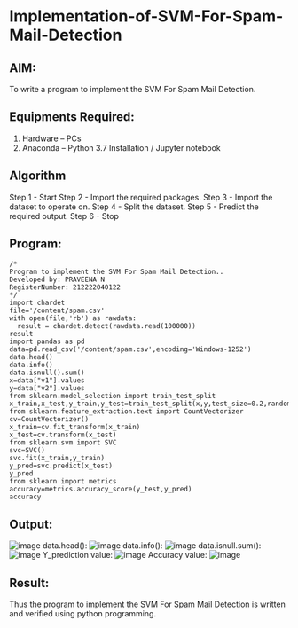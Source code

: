 # Implementation-of-SVM-For-Spam-Mail-Detection

## AIM:
To write a program to implement the SVM For Spam Mail Detection.

## Equipments Required:
1. Hardware – PCs
2. Anaconda – Python 3.7 Installation / Jupyter notebook

## Algorithm
Step 1 - Start 
Step 2 - Import the required packages.
Step 3 - Import the dataset to operate on.
Step 4 - Split the dataset.
Step 5 - Predict the required output.
Step 6 - Stop

## Program:
```
/*
Program to implement the SVM For Spam Mail Detection..
Developed by: PRAVEENA N
RegisterNumber: 212222040122
*/
import chardet
file='/content/spam.csv'
with open(file,'rb') as rawdata:
  result = chardet.detect(rawdata.read(100000))
result
import pandas as pd
data=pd.read_csv('/content/spam.csv',encoding='Windows-1252')
data.head()
data.info()
data.isnull().sum()
x=data["v1"].values
y=data["v2"].values
from sklearn.model_selection import train_test_split
x_train,x_test,y_train,y_test=train_test_split(x,y,test_size=0.2,random_state=0)
from sklearn.feature_extraction.text import CountVectorizer
cv=CountVectorizer()
x_train=cv.fit_transform(x_train)
x_test=cv.transform(x_test)
from sklearn.svm import SVC
svc=SVC()
svc.fit(x_train,y_train)
y_pred=svc.predict(x_test)
y_pred
from sklearn import metrics
accuracy=metrics.accuracy_score(y_test,y_pred)
accuracy
```

## Output:
![image](https://github.com/Praveenanagaraji22/Implementation-of-SVM-For-Spam-Mail-Detection/assets/119393514/cb437bcd-ce4b-4129-93c9-b49a28996ec5)
data.head():
![image](https://github.com/Praveenanagaraji22/Implementation-of-SVM-For-Spam-Mail-Detection/assets/119393514/7e0730a8-fbc6-4e5e-8c4d-92650538d429)
data.info():
![image](https://github.com/Praveenanagaraji22/Implementation-of-SVM-For-Spam-Mail-Detection/assets/119393514/bb78c3ba-5528-434b-af73-036fef989126)
data.isnull.sum():
![image](https://github.com/Praveenanagaraji22/Implementation-of-SVM-For-Spam-Mail-Detection/assets/119393514/daee9789-feba-4a8f-92d9-05ebf503fd5b)
Y_prediction value:
![image](https://github.com/Praveenanagaraji22/Implementation-of-SVM-For-Spam-Mail-Detection/assets/119393514/14110d77-80cb-4484-b1ce-eb9aab780d46)
Accuracy value:
![image](https://github.com/Praveenanagaraji22/Implementation-of-SVM-For-Spam-Mail-Detection/assets/119393514/94b8566d-bb61-4010-9b6b-d3716815c1a7)

## Result:
Thus the program to implement the SVM For Spam Mail Detection is written and verified using python programming.
